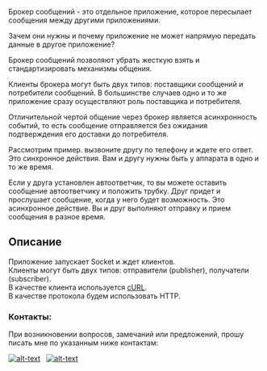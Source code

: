 Брокер сообщений - это отдельное приложение, которое пересылает сообщения между другими приложениями.

Зачем они нужны и почему приложение не может напрямую передать данные в другое приложение?

Брокер сообщений позволяют убрать жесткую взять и стандартизировать механизмы общения.

Клиенты брокера могут быть двух типов: поставщики сообщений и потребители сообщений. В большинстве случаев одно и то же приложение сразу осуществляют роль поставщика и потребителя.

Отличительной чертой общение через брокер является асинхронность событий, то есть сообщение отправляется без ожидания подтверждения его доставки до потребителя.

Рассмотрим пример. вызвоните другу по телефону и ждете его ответ. Это синхронное действия. Вам и другу нужны быть у аппарата в одно и то же время.

Если у друга установлен автоответчик, то вы можете оставить сообщение автоответчику и положить трубку. Друг придет и прослушает сообщение, когда у него будет возможность. Это асинхронное действие. Вы и друг выполняют отправку и прием сообщения в разное время.

## Описание
Приложение запускает Socket и ждет клиентов.  
Клиенты могут быть двух типов: отправители (publisher), получатели (subscriber).  
В качестве клиента используется [cURL](https://curl.se/download.html).  
В качестве протокола будем использовать HTTP.

### Контакты:
При возникновении вопросов, замечаний или предложений, прошу писать мне по указанным ниже контактам:

[![alt-text](https://img.shields.io/badge/-telegram-grey?style=flat&logo=telegram&logoColor=white)](https://t.me/Artyrio226)&nbsp;&nbsp;
[![alt-text](https://img.shields.io/badge/@%20email-005FED?style=flat&logo=mail&logoColor=white)](mailto:artur_sar_80@mail.ru)
